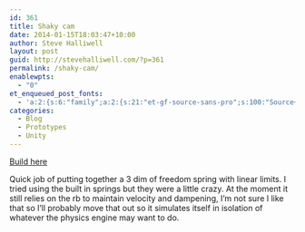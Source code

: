 ```yaml
---
id: 361
title: Shaky cam
date: 2014-01-15T18:03:47+10:00
author: Steve Halliwell
layout: post
guid: http://stevehalliwell.com/?p=361
permalink: /shaky-cam/
enablewpts:
  - "0"
et_enqueued_post_fonts:
  - 'a:2:{s:6:"family";a:2:{s:21:"et-gf-source-sans-pro";s:100:"Source+Sans+Pro:200,200italic,300,300italic,regular,italic,600,600italic,700,700italic,900,900italic";s:10:"et-gf-lato";s:75:"Lato:100,100italic,300,300italic,regular,italic,700,700italic,900,900italic";}s:6:"subset";a:7:{i:0;s:8:"cyrillic";i:1;s:5:"greek";i:2;s:10:"vietnamese";i:3;s:5:"latin";i:4;s:9:"greek-ext";i:5;s:9:"latin-ext";i:6;s:12:"cyrillic-ext";}}'
categories:
  - Blog
  - Prototypes
  - Unity
---
```

<a href="https://dl.dropboxusercontent.com/u/53300249/Shaky%20cam/Build.html" target="_blank">Build here</a>

Quick job of putting together a 3 dim of freedom spring with linear limits. I tried using the built in springs but they were a little crazy. At the moment it still relies on the rb to maintain velocity and dampening, I&#8217;m not sure I like that so I&#8217;ll probably move that out so it simulates itself in isolation of whatever the physics engine may want to do.